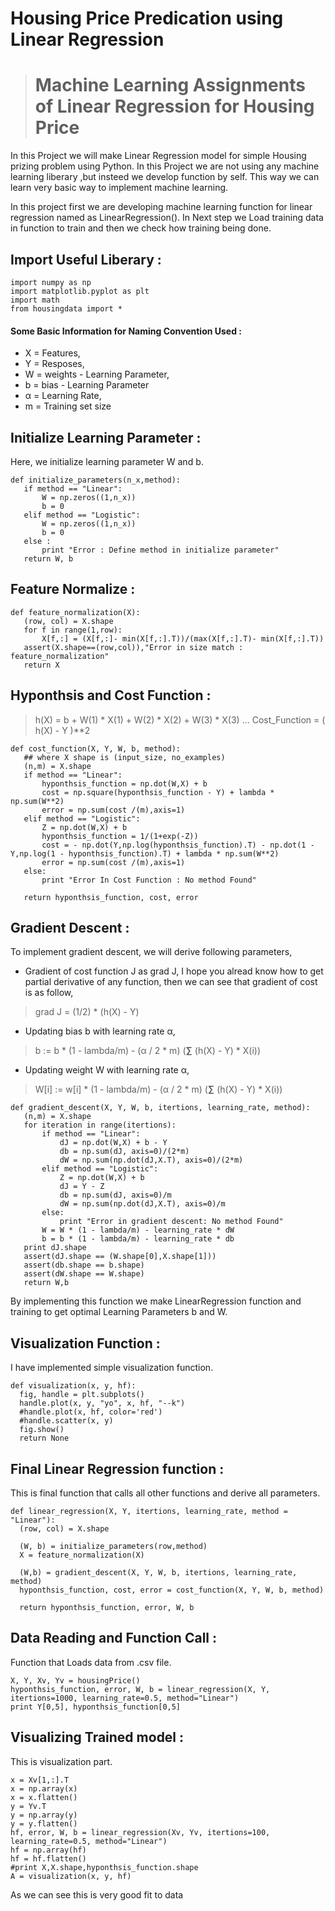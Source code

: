 # Housing Price Predication using Linear Regression
> # Machine Learning Assignments of Linear Regression for Housing Price

  In this Project we will make Linear Regression model for simple Housing prizing problem using Python. In this Project we are not using any machine learning liberary ,but insteed we develop function by self. This way we can learn very basic way to implement machine learning. 

  In this project first we are developing machine learning function for linear regression named as LinearRegression(). In Next step we Load training data in function to train and then we check how training being done. 
## Import Useful Liberary :

```
import numpy as np
import matplotlib.pyplot as plt
import math
from housingdata import *
```
#### Some Basic Information for Naming Convention Used :
- X = Features,
- Y = Resposes,
- W = weights - Learning Parameter,
- b = bias - Learning Parameter
- α = Learning Rate,
- m = Training set size
 
 ## Initialize Learning Parameter : 
 
 Here, we initialize learning parameter W and b.
 
 ```
 def initialize_parameters(n_x,method):   
    if method == "Linear":
        W = np.zeros((1,n_x))
        b = 0
    elif method == "Logistic":
        W = np.zeros((1,n_x))
        b = 0
    else :
        print "Error : Define method in initialize parameter"
    return W, b
 ```
 
 ## Feature Normalize : 
 ```
 def feature_normalization(X):
    (row, col) = X.shape
    for f in range(1,row):
        X[f,:] = (X[f,:]- min(X[f,:].T))/(max(X[f,:].T)- min(X[f,:].T))
    assert(X.shape==(row,col)),"Error in size match : feature_normalization"
    return X
 ```
 ## Hyponthsis and Cost Function :
 > h(X) = b + W(1) * X(1) + W(2) * X(2) + W(3) * X(3) ...
 > Cost_Function = ( h(X) - Y )**2
 ```
 def cost_function(X, Y, W, b, method):
    ## where X shape is (input_size, no_examples)
    (n,m) = X.shape
    if method == "Linear":
        hyponthsis_function = np.dot(W,X) + b
        cost = np.square(hyponthsis_function - Y) + lambda * np.sum(W**2)
        error = np.sum(cost /(m),axis=1)
    elif method == "Logistic":
        Z = np.dot(W,X) + b
        hyponthsis_function = 1/(1+exp(-Z))
        cost = - np.dot(Y,np.log(hyponthsis_function).T) - np.dot(1 - Y,np.log(1 - hyponthsis_function).T) + lambda * np.sum(W**2)
        error = np.sum(cost /(m),axis=1)
    else:
        print "Error In Cost Function : No method Found"
        
    return hyponthsis_function, cost, error
 
 ```
 
 ## Gradient Descent :
 
 To implement gradient descent, we will derive following parameters,
 
 - Gradient of cost function J as grad J, I hope you alread know how to get partial derivative of any function, then we can see that gradient of cost is as follow,
 
 > grad J = (1/2) * (h(X) - Y)
 
 - Updating bias b with learning rate α,
 
 >  b := b * (1 - lambda/m) - (α / 2 * m) (**∑** (h(X) - Y) * X(i))
 
 - Updating weight W with learning rate α,
 
 >  W[i] := w[i] * (1 - lambda/m) - (α / 2 * m) (**∑** (h(X) - Y) * X(i))
 
 ```
 def gradient_descent(X, Y, W, b, itertions, learning_rate, method):
    (n,m) = X.shape
    for iteration in range(itertions):
        if method == "Linear":
            dJ = np.dot(W,X) + b - Y 
            db = np.sum(dJ, axis=0)/(2*m)
            dW = np.sum(np.dot(dJ,X.T), axis=0)/(2*m)
        elif method == "Logistic":
            Z = np.dot(W,X) + b
            dJ = Y - Z
            db = np.sum(dJ, axis=0)/m
            dW = np.sum(np.dot(dJ,X.T), axis=0)/m
        else:
            print "Error in gradient descent: No method Found"
        W = W * (1 - lambda/m) - learning_rate * dW
        b = b * (1 - lambda/m) - learning_rate * db
    print dJ.shape
    assert(dJ.shape == (W.shape[0],X.shape[1]))
    assert(db.shape == b.shape)
    assert(dW.shape == W.shape)
    return W,b
 ```
 By implementing this function we make LinearRegression function and training to get optimal Learning Parameters b and W.
 
 ## Visualization Function :  
 
  I have implemented simple visualization function.
  ```
  def visualization(x, y, hf):
    fig, handle = plt.subplots()
    handle.plot(x, y, "yo", x, hf, "--k")
    #handle.plot(x, hf, color='red')
    #handle.scatter(x, y)
    fig.show()
    return None

  ```
  ## Final Linear Regression function :
  
  This is final function that calls all other functions and derive all parameters.
  
  ```
  def linear_regression(X, Y, itertions, learning_rate, method = "Linear"):
    (row, col) = X.shape

    (W, b) = initialize_parameters(row,method)
    X = feature_normalization(X)

    (W,b) = gradient_descent(X, Y, W, b, itertions, learning_rate, method)
    hyponthsis_function, cost, error = cost_function(X, Y, W, b, method)
    
    return hyponthsis_function, error, W, b

  ```
  
 ## Data Reading and Function Call : 
 
 Function that Loads data from .csv file.
 
 ```
 X, Y, Xv, Yv = housingPrice()
 hyponthsis_function, error, W, b = linear_regression(X, Y, itertions=1000, learning_rate=0.5, method="Linear")
 print Y[0,5], hyponthsis_function[0,5]
 ```

## Visualizing Trained model : 

This is visualization part.

```
x = Xv[1,:].T
x = np.array(x)
x = x.flatten()
y = Yv.T
y = np.array(y)
y = y.flatten()
hf, error, W, b = linear_regression(Xv, Yv, itertions=100, learning_rate=0.5, method="Linear")
hf = np.array(hf)
hf = hf.flatten()
#print X,X.shape,hyponthsis_function.shape
A = visualization(x, y, hf)
```

As we can see this is very good fit to data
